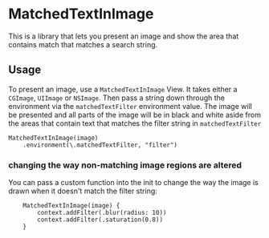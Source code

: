 #  MatchedTextInImage

This is a library that lets you present an image and show the area that contains match that matches a search string.

## Usage

To present an image, use a `MatchedTextInImage` View.  It takes either a `CGImage`, `UIImage` or `NSImage`.
Then pass a string down through the environment via the `matchedTextFilter` environment value.
The image will be presented and all parts of the image will be in black and white aside from the areas that contain text that matches the filter string in `matchedTextFilter`

    MatchedTextInImage(image)
        .environment(\.matchedTextFilter, "filter")


### changing the way non-matching image regions are altered

You can pass a custom function into the init to change the way the image is drawn when it doesn't match the filter string:

        MatchedTextInImage(image) {
            context.addFilter(.blur(radius: 10))
            context.addFilter(.saturation(0.8))
        }


